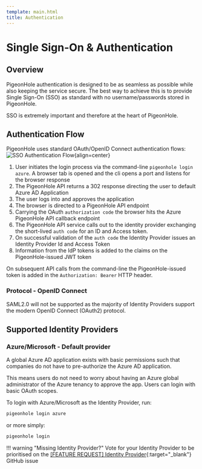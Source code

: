 ```yaml
---
template: main.html
title: Authentication
---
```

# Single Sign-On & Authentication

## Overview
PigeonHole authentication is designed to be as seamless as possible while also keeping the service secure.
The best way to achieve this is to provide Single Sign-On (SSO) as standard with no username/passwords stored in PigeonHole.

SSO is extremely important and therefore at the heart of PigeonHole.

## Authentication Flow
PigeonHole uses standard OAuth/OpenID Connect authentication flows:
![SSO Authentication Flow](/assets/images/auth-flow.png){align=center}

1. User initiates the login process via the command-line `pigeonhole login azure`. A browser tab is opened and the cli opens a port and listens for the browser response
2. The PigeonHole API returns a 302 response directing the user to default Azure AD Application
3. The user logs into and approves the application
4. The browser is directed to a PigeonHole API endpoint
5. Carrying the OAuth `authorization code` the browser hits the Azure PigeonHole API callback endpoint
6. The PigeonHole API service calls out to the identity provider exchanging the short-lived `auth code` for an ID and Access token.
7. On successful validation of the `auth code` the Identity Provider issues an Identity Provider Id and Access Token
8. Information from the IdP tokens is added to the claims on the PigeonHole-issued JWT token

On subsequent API calls from the command-line the PigeonHole-issued token is added in the `Authorization: Bearer` HTTP header.

### Protocol - OpenID Connect
SAML2.0 will not be supported as the majority of Identity Providers support the modern OpenID Connect (OAuth2) protocol.

## Supported Identity Providers 
### Azure/Microsoft - Default provider
A global Azure AD application exists with basic permissions such that companies do not have to pre-authorize the Azure AD application.

This means users do not need to worry about having an Azure global administrator of the Azure tenancy to approve the app. Users can login with basic OAuth scopes.

To login with Azure/Microsoft as the Identity Provider, run:
``` bash
pigeonhole login azure
```
or more simply:
``` bash
pigeonhole login
```

!!! warning "Missing Identity Provider?"
    Vote for your Identity Provider to be prioritised on the [[FEATURE REQUEST] Identity Provider](https://github.com/planesailingio/pigeono.io/issues/3){:target="_blank"} GitHub issue
